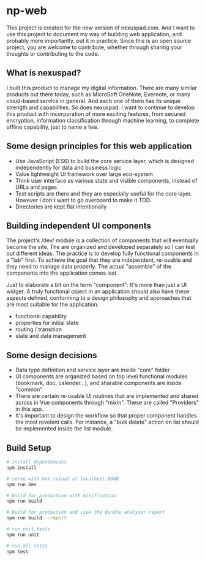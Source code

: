 # np-web

This project is created for the new version of nexuspad.com. And I want to use this project to document my way of building web application, and probably more importantly, put it in practice.
Since this is an open source project, you are welcome to contribute, whether through sharing your thoughts or contributing to the code.


## What is nexuspad?
I built this product to manage my digital information. There are many similar products out there today, such as MicroSoft OneNote, Evernote, or many cloud-based service in general. And each one of them has its unique strength and capabilities. So does nexuspad.
I want to continue to develop this product with incorporation of more exciting features, from secured encryption, information classification through machine learning, to complete offline capability, just to name a few.


## Some design principles for this web application
- Use JavaScript (ES6) to build the core service layer, which is designed independently for data and business logic
- Value lightweight UI framework over large eco-system
- Think user interface as various state and visible components, instead of URLs and pages
- Test scripts are there and they are especially useful for the core layer. However I don't want to go overboard to make it TDD.
- Directories are kept flat intentionally

## Building independent UI components
The project's /dev/ module is a collection of components that will eventually become the site.
The are organized and developed separately so I can test out different ideas.
The practice is to develop fully functional components in a "lab" first. To achieve the goal that they are independent, re-usable and they need to manage data properly.
The actual "assemble" of the components into the application comes last. 

Just to elaborate a bit on the term "component":
It's more than just a UI widget. A truly functional object in an application should also have these aspects defined, conforming to a design philosophy and approaches that are most suitable for the application.

- functional capability
- properties for initial state
- routing / transition
- state and data management


## Some design decisions
- Data type definition and service layer are inside "core" folder
- UI components are organized based on top level functional modules (bookmark, doc, calender...), and sharable components are inside "common"
- There are certain re-usable UI routines that are implemented and shared across in Vue components through "mixin". These are called "Providers" in this app.
- It's important to design the workflow so that proper component handles the most revelent calls. For instance, a "bulk delete" action on list should be implemented inside the list module.

## Build Setup

``` bash
# install dependencies
npm install

# serve with hot reload at localhost:8080
npm run dev

# build for production with minification
npm run build

# build for production and view the bundle analyzer report
npm run build --report

# run unit tests
npm run unit

# run all tests
npm test
```